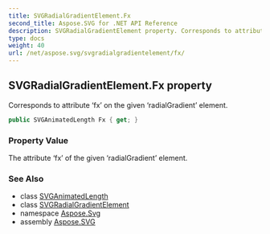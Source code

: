 ```yaml
---
title: SVGRadialGradientElement.Fx
second_title: Aspose.SVG for .NET API Reference
description: SVGRadialGradientElement property. Corresponds to attribute fx on the given radialGradient element
type: docs
weight: 40
url: /net/aspose.svg/svgradialgradientelement/fx/
---
```

## SVGRadialGradientElement.Fx property

Corresponds to attribute ‘fx’ on the given ‘radialGradient’ element.

```csharp
public SVGAnimatedLength Fx { get; }
```

### Property Value

The attribute ‘fx’ of the given ‘radialGradient’ element.

### See Also

* class [SVGAnimatedLength](../../../aspose.svg.datatypes/svganimatedlength/)
* class [SVGRadialGradientElement](../)
* namespace [Aspose.Svg](../../svgradialgradientelement/)
* assembly [Aspose.SVG](../../../)
